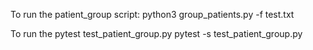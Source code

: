 To run the patient_group script:
  python3 group_patients.py -f test.txt

To run the pytest test_patient_group.py
  pytest -s test_patient_group.py
